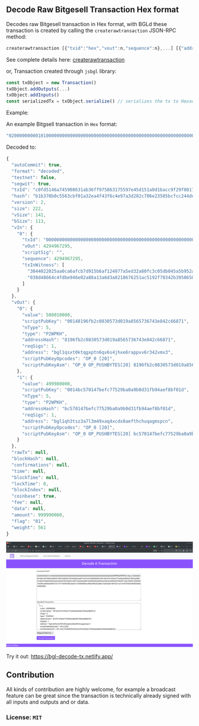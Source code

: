## Decode Raw Bitgesell Transaction Hex format

Decodes raw Bitgesell transaction in Hex format, with BGLd these transaction is created by
calling the `createrawtransaction` JSON-RPC method:

```js
createrawtransaction [{"txid":"hex","vout":n,"sequence":n},...] [{"address":amount},{"data":"hex"},...] ( locktime replaceable )
```

See complete details here: [createrawtransaction](https://bitgesell-docs.netlify.app/rpc/createrawtransaction)

or, 
Transaction created through `jsbgl` library:
```js
const txObject = new Transaction()
txObject.addOutputs(...)
txObject.addInputs()
const serializedTx = txObject.serialize() // serializes the tx to Hexadecimal format for broadcasting
```
Example:

An example Bitgsell transaction in `Hex` format:

```js
"020000000001010000000000000000000000000000000000000000000000000000000000000000ffffffff00ffffffff02108ccd1d000000001600148196fb2c0830573d019a8565736743e842c66871e016cd1d00000000160014bc570147befc77529ba0a9b0d31fb94aef8bf01d02473044022025aa0ca6afcb7d915b6af124077a5ed32a80fc3c05db045a5b952a222632c2090220752839119aa1b90f31afd5d941fe50fe2a85bba0650e16c147719ef9539b20ee0121038d48664c4fdbe946e02a88a13a6d3a8218676251ac5192f70342b39506509e6500000000"
```

Decoded to:
```js
{
  "autoCommit": true,
  "format": "decoded",
  "testnet": false,
  "segwit": true,
  "txId": "c0fd5146a745908631ab36ff975863175597e45d151a0d1bacc9f29f0817fef5",
  "hash": "b1b370b0c5563cbf01a32ea4f43f6c4e97a3d282c706e23585bcfcc244dedef7",
  "version": 2,
  "size": 222,
  "vSize": 141,
  "bSize": 113,
  "vIn": {
    "0": {
      "txId": "0000000000000000000000000000000000000000000000000000000000000000",
      "vOut": 4294967295,
      "scriptSig": "",
      "sequence": 4294967295,
      "txInWitness": [
        "3044022025aa0ca6afcb7d915b6af124077a5ed32a80fc3c05db045a5b952a222632c2090220752839119aa1b90f31afd5d941fe50fe2a85bba0650e16c147719ef9539b20ee01",
        "038d48664c4fdbe946e02a88a13a6d3a8218676251ac5192f70342b39506509e65"
      ]
    }
  },
  "vOut": {
    "0": {
      "value": 500010000,
      "scriptPubKey": "00148196fb2c0830573d019a8565736743e842c66871",
      "nType": 5,
      "type": "P2WPKH",
      "addressHash": "8196fb2c0830573d019a8565736743e842c66871",
      "reqSigs": 1,
      "address": "bgl1qsxt0ktqgxptn6qv6s4jhxe6rappvv6r342vmx3",
      "scriptPubKeyOpcodes": "OP_0 [20]",
      "scriptPubKeyAsm": "OP_0 OP_PUSHBYTES[20] 8196fb2c0830573d019a8565736743e842c66871"
    },
    "1": {
      "value": 499980000,
      "scriptPubKey": "0014bc570147befc77529ba0a9b0d31fb94aef8bf01d",
      "nType": 5,
      "type": "P2WPKH",
      "addressHash": "bc570147befc77529ba0a9b0d31fb94aef8bf01d",
      "reqSigs": 1,
      "address": "bgl1qh3tsz3a7l3m49xaq4xcdx8aefthchuqagmspcn",
      "scriptPubKeyOpcodes": "OP_0 [20]",
      "scriptPubKeyAsm": "OP_0 OP_PUSHBYTES[20] bc570147befc77529ba0a9b0d31fb94aef8bf01d"
    }
  },
  "rawTx": null,
  "blockHash": null,
  "confirmations": null,
  "time": null,
  "blockTime": null,
  "lockTime": 0,
  "blockIndex": null,
  "coinbase": true,
  "fee": null,
  "data": null,
  "amount": 999990000,
  "flag": "01",
  "weight": 561
}
```
![screenshot](./doc/usage.png)

Try it out: https://bgl-decode-tx.netlify.app/

## Contribution

All kinds of contribution are highly welcome, for example a broadcast feature can be great since the transaction is technically already signed with all inputs and outputs and or data.

### License: `MIT`
